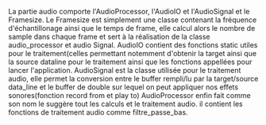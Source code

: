   La partie audio comporte l'AudioProcessor, l'AudioIO et l'AudioSignal et le Framesize.
  Le Framesize est simplement une classe contenant la fréquence d'échantillonage ainsi que le temps de frame, 
elle calcul alors le nombre de sample dans chaque frame et sert à la réalisation de la classe audio_processor et audio Signal.
  AudioIO contient des fonctions static utiles pour le traitement(celles permettant notemment d'obtenir la target ainsi que la source dataline pour le traitement ainsi que
les fonctions appellées pour lancer l'application.
  AudioSignal est la classe utilisée pour le traitement audio, elle permet la conversion entre le buffer rempli/lu par la target/source data_line et le buffer de double
sur lequel on peut appliquer nos effets sonores(fonction record from et play to)
  AudioProcessor enfin fait comme son nom le suggère tout les calculs et le traitement audio. il contient les fonctions de traitement audio comme filtre_passe_bas.
  
